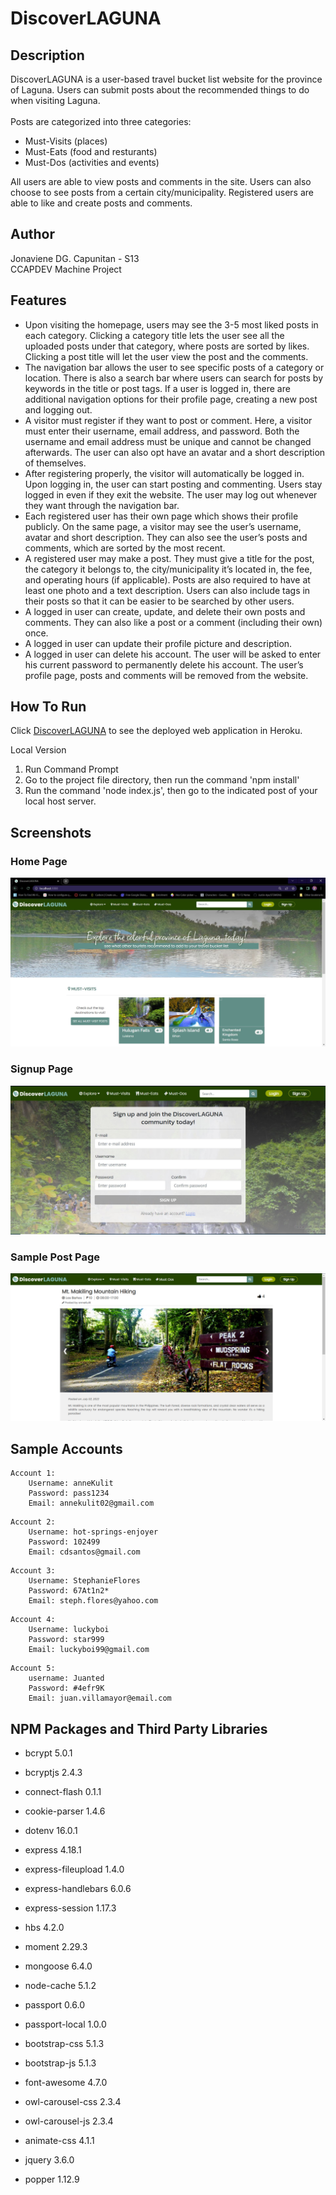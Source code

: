 # DiscoverLAGUNA

## Description
DiscoverLAGUNA is a user-based travel bucket list website for the province of Laguna. Users can submit posts about the recommended things to do when visiting Laguna.<br /> <br />
Posts are categorized into three categories:
+ Must-Visits (places)
+ Must-Eats (food and resturants)
+ Must-Dos (activities and events)

All users are able to view posts and comments in the site. Users can also choose to see posts from a certain city/municipality. Registered users are able to like and create posts and comments.

## Author
Jonaviene DG. Capunitan - S13  <br />
CCAPDEV Machine Project

## Features
+ Upon visiting the homepage, users may see the 3-5 most liked posts in each category. Clicking a category title lets the user see all the uploaded posts under that category, where posts are sorted by likes. Clicking a post title will let the user view the post and the comments.
+ The navigation bar allows the user to see specific posts of a category or location. There is also a search bar where users can search for posts by keywords in the title or post tags. If a user is logged in, there are additional navigation options for their profile page, creating a new post and logging out.
+ A visitor must register if they want to post or comment. Here, a visitor must enter their username, email address, and password. Both the username and email address must be unique and cannot be changed afterwards. The user can also opt have an avatar and a short description of themselves.
+ After registering properly, the visitor will automatically be logged in. Upon logging in, the user can start posting and commenting. Users stay logged in even if they exit the website. The user may log out whenever they want through the navigation bar.
+ Each registered user has their own page which shows their profile publicly. On the same page, a visitor may see the user’s username, avatar and short description. They can also see the user’s posts and comments, which are sorted by the most recent.
+ A registered user may make a post. They must give a title for the post, the category it belongs to, the city/municipality it’s located in, the fee, and operating hours (if applicable). Posts are also required to have at least one photo and a text description.
Users can also include tags in their posts so that it can be easier to be searched by other users.
+ A logged in user can create, update, and delete their own posts and comments. They can also like a post or a comment (including their own) once.
+ A logged in user can update their profile picture and description.
+ A logged in user can delete his account. The user will be asked to enter his current password to permanently delete his account. The user’s profile page, posts and comments will be removed from the website.

## How To Run
Click [DiscoverLAGUNA](https://discoverlaguna.herokuapp.com/) to see the deployed web application in Heroku.

Local Version
1. Run Command Prompt
2. Go to the project file directory, then run the command 'npm install'
3. Run the command 'node index.js', then go to the indicated post of your local host server.

## Screenshots
### Home Page
![Home Page](https://github.com/eneii313/ccapdev-mp-final/blob/main/discoverLAGUNA.JPG?raw=true)

### Signup Page
![Signup Page](https://github.com/eneii313/ccapdev-mp-final/blob/main/dl_signup.JPG?raw=true)

### Sample Post Page
![Sample Post Page](https://github.com/eneii313/ccapdev-mp-final/blob/main/dl_post.jpg?raw=true)

## Sample Accounts
```text
Account 1: 
	Username: anneKulit 
	Password: pass1234 
	Email: annekulit02@gmail.com
```
```text
Account 2:
	Username: hot-springs-enjoyer
	Password: 102499
	Email: cdsantos@gmail.com
```
```text
Account 3:
	Username: StephanieFlores
	Password: 67At1n2*
	Email: steph.flores@yahoo.com
```
```text
Account 4:
	Username: luckyboi
	Password: star999
	Email: luckyboi99@gmail.com
```
```text
Account 5:
	username: Juanted
	Password: #4efr9K
	Email: juan.villamayor@email.com
```

## NPM Packages and Third Party Libraries
+ bcrypt 5.0.1
+ bcryptjs 2.4.3
+ connect-flash 0.1.1
+ cookie-parser 1.4.6
+ dotenv 16.0.1
+ express 4.18.1
+ express-fileupload 1.4.0
+ express-handlebars 6.0.6
+ express-session 1.17.3
+ hbs 4.2.0
+ moment 2.29.3
+ mongoose 6.4.0
+ node-cache 5.1.2
+ passport 0.6.0
+ passport-local 1.0.0

+ bootstrap-css 5.1.3
+ bootstrap-js 5.1.3
+ font-awesome 4.7.0
+ owl-carousel-css 2.3.4
+ owl-carousel-js 2.3.4
+ animate-css 4.1.1
+ jquery 3.6.0
+ popper 1.12.9

